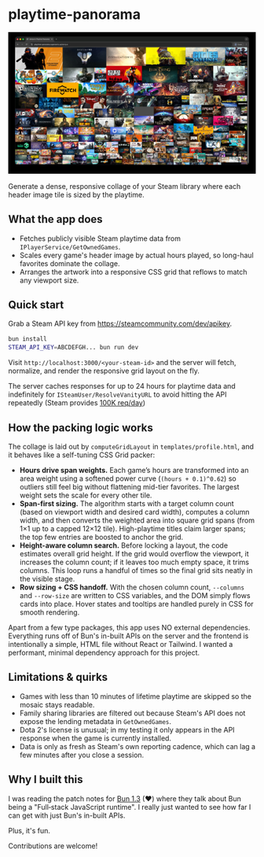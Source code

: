 # playtime-panorama

![Screenshot of playtime-panorama](screenshot.jpg)

Generate a dense, responsive collage of your Steam library where each header image tile is sized by the playtime.

## What the app does
- Fetches publicly visible Steam playtime data from `IPlayerService/GetOwnedGames`.
- Scales every game's header image by actual hours played, so long-haul favorites dominate the collage.
- Arranges the artwork into a responsive CSS grid that reflows to match any viewport size.

## Quick start

Grab a Steam API key from https://steamcommunity.com/dev/apikey.

```bash
bun install
STEAM_API_KEY=ABCDEFGH... bun run dev
```

Visit `http://localhost:3000/<your-steam-id>` and the server will fetch, normalize, and render the responsive grid layout on the fly.

The server caches responses for up to 24 hours for playtime data and indefinitely for `ISteamUser/ResolveVanityURL` to avoid hitting the API repeatedly (Steam provides [100K req/day](https://steamcommunity.com/dev/apiterms))


## How the packing logic works
The collage is laid out by `computeGridLayout` in `templates/profile.html`, and it behaves like a self-tuning CSS Grid packer:

- **Hours drive span weights.** Each game’s hours are transformed into an area weight using a softened power curve (`(hours + 0.1)^0.62`) so outliers still feel big without flattening mid-tier favorites. The largest weight sets the scale for every other tile.
- **Span-first sizing.** The algorithm starts with a target column count (based on viewport width and desired card width), computes a column width, and then converts the weighted area into square grid spans (from 1×1 up to a capped 12×12 tile). High-playtime titles claim larger spans; the top few entries are boosted to anchor the grid.
- **Height-aware column search.** Before locking a layout, the code estimates overall grid height. If the grid would overflow the viewport, it increases the column count; if it leaves too much empty space, it trims columns. This loop runs a handful of times so the final grid sits neatly in the visible stage.
- **Row sizing + CSS handoff.** With the chosen column count, `--columns` and `--row-size` are written to CSS variables, and the DOM simply flows cards into place. Hover states and tooltips are handled purely in CSS for smooth rendering.

Apart from a few type packages, this app uses NO external dependencies. Everything runs off of Bun's in-built APIs on the server and the frontend is intentionally a simple, HTML file without React or Tailwind. I wanted a performant, minimal dependency approach for this project.

## Limitations & quirks
- Games with less than 10 minutes of lifetime playtime are skipped so the mosaic stays readable.
- Family sharing libraries are filtered out because Steam's API does not expose the lending metadata in `GetOwnedGames`.
- Dota 2's license is unusual; in my testing it only appears in the API response when the game is currently installed.
- Data is only as fresh as Steam's own reporting cadence, which can lag a few minutes after you close a session.

## Why I built this
I was reading the patch notes for [Bun 1.3](https://bun.com/blog/bun-v1.3) (♥) where they talk about Bun being a "Full‑stack JavaScript runtime". I really just wanted to see how far I can get with just Bun's in-built APIs.

Plus, it's fun.

Contributions are welcome!
